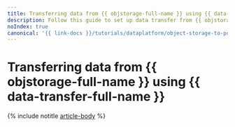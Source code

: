 ```yaml
---
title: Transferring data from {{ objstorage-full-name }} using {{ data-transfer-full-name }}
description: Follow this guide to set up data transfer from {{ objstorage-name }} using {{ data-transfer-name }}.
noIndex: true
canonical: '{{ link-docs }}/tutorials/dataplatform/object-storage-to-postgresql'
---
```


# Transferring data from {{ objstorage-full-name }} using {{ data-transfer-full-name }}


{% include notitle [article-body](../../_tutorials/dataplatform/object-storage-to-postgresql.md) %}

